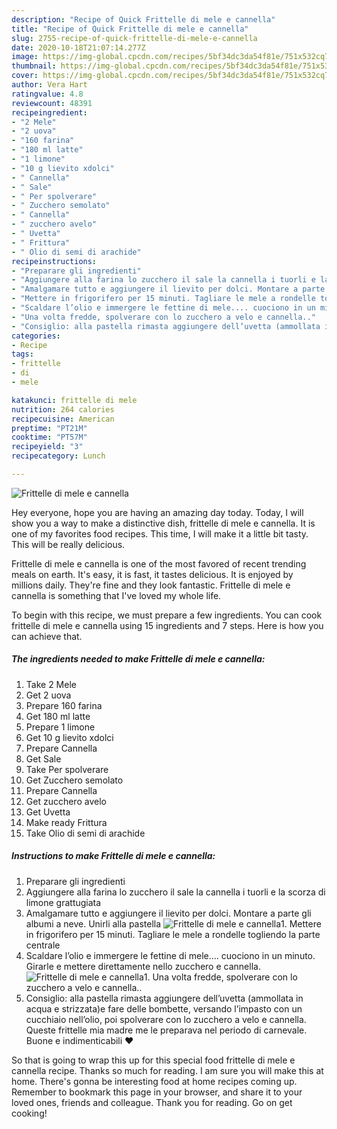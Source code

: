 ```yaml
---
description: "Recipe of Quick Frittelle di mele e cannella"
title: "Recipe of Quick Frittelle di mele e cannella"
slug: 2755-recipe-of-quick-frittelle-di-mele-e-cannella
date: 2020-10-18T21:07:14.277Z
image: https://img-global.cpcdn.com/recipes/5bf34dc3da54f81e/751x532cq70/frittelle-di-mele-e-cannella-recipe-main-photo.jpg
thumbnail: https://img-global.cpcdn.com/recipes/5bf34dc3da54f81e/751x532cq70/frittelle-di-mele-e-cannella-recipe-main-photo.jpg
cover: https://img-global.cpcdn.com/recipes/5bf34dc3da54f81e/751x532cq70/frittelle-di-mele-e-cannella-recipe-main-photo.jpg
author: Vera Hart
ratingvalue: 4.8
reviewcount: 48391
recipeingredient:
- "2 Mele"
- "2 uova"
- "160 farina"
- "180 ml latte"
- "1 limone"
- "10 g lievito xdolci"
- " Cannella"
- " Sale"
- " Per spolverare"
- " Zucchero semolato"
- " Cannella"
- " zucchero avelo"
- " Uvetta"
- " Frittura"
- " Olio di semi di arachide"
recipeinstructions:
- "Preparare gli ingredienti"
- "Aggiungere alla farina lo zucchero il sale la cannella i tuorli e la scorza di limone grattugiata"
- "Amalgamare tutto e aggiungere il lievito per dolci. Montare a parte gli albumi a neve. Unirli alla pastella"
- "Mettere in frigorifero per 15 minuti. Tagliare le mele a rondelle togliendo la parte centrale"
- "Scaldare l’olio e immergere le fettine di mele.... cuociono in un minuto. Girarle e mettere direttamente nello zucchero e cannella."
- "Una volta fredde, spolverare con lo zucchero a velo e cannella.."
- "Consiglio: alla pastella rimasta aggiungere dell’uvetta (ammollata in acqua e strizzata)e fare delle bombette, versando l’impasto con un cucchiaio nell’olio, poi spolverare con lo zucchero a velo e cannella. Queste frittelle mia madre me le preparava nel periodo di carnevale. Buone e indimenticabili ❤️"
categories:
- Recipe
tags:
- frittelle
- di
- mele

katakunci: frittelle di mele 
nutrition: 264 calories
recipecuisine: American
preptime: "PT21M"
cooktime: "PT57M"
recipeyield: "3"
recipecategory: Lunch

---
```



![Frittelle di mele e cannella](https://img-global.cpcdn.com/recipes/5bf34dc3da54f81e/751x532cq70/frittelle-di-mele-e-cannella-recipe-main-photo.jpg)

Hey everyone, hope you are having an amazing day today. Today, I will show you a way to make a distinctive dish, frittelle di mele e cannella. It is one of my favorites food recipes. This time, I will make it a little bit tasty. This will be really delicious.

Frittelle di mele e cannella is one of the most favored of recent trending meals on earth. It's easy, it is fast, it tastes delicious. It is enjoyed by millions daily. They're fine and they look fantastic. Frittelle di mele e cannella is something that I've loved my whole life.




To begin with this recipe, we must prepare a few ingredients. You can cook frittelle di mele e cannella using 15 ingredients and 7 steps. Here is how you can achieve that.

<!--inarticleads1-->

##### The ingredients needed to make Frittelle di mele e cannella:

1. Take 2 Mele
1. Get 2 uova
1. Prepare 160 farina
1. Get 180 ml latte
1. Prepare 1 limone
1. Get 10 g lievito xdolci
1. Prepare  Cannella
1. Get  Sale
1. Take  Per spolverare
1. Get  Zucchero semolato
1. Prepare  Cannella
1. Get  zucchero avelo
1. Get  Uvetta
1. Make ready  Frittura
1. Take  Olio di semi di arachide




<!--inarticleads2-->

##### Instructions to make Frittelle di mele e cannella:

1. Preparare gli ingredienti
1. Aggiungere alla farina lo zucchero il sale la cannella i tuorli e la scorza di limone grattugiata
1. Amalgamare tutto e aggiungere il lievito per dolci. Montare a parte gli albumi a neve. Unirli alla pastella
<img src="//assets-global.cpcdn.com/assets/icons/button_play-2c75c40dde080a61004c1f40b05d8f140eaff45d7e9e6481dc71c63d2e7c4909.png" alt="Frittelle di mele e cannella">1. Mettere in frigorifero per 15 minuti. Tagliare le mele a rondelle togliendo la parte centrale
1. Scaldare l’olio e immergere le fettine di mele.... cuociono in un minuto. Girarle e mettere direttamente nello zucchero e cannella.
<img src="//assets-global.cpcdn.com/assets/icons/button_play-2c75c40dde080a61004c1f40b05d8f140eaff45d7e9e6481dc71c63d2e7c4909.png" alt="Frittelle di mele e cannella">1. Una volta fredde, spolverare con lo zucchero a velo e cannella..
1. Consiglio: alla pastella rimasta aggiungere dell’uvetta (ammollata in acqua e strizzata)e fare delle bombette, versando l’impasto con un cucchiaio nell’olio, poi spolverare con lo zucchero a velo e cannella. Queste frittelle mia madre me le preparava nel periodo di carnevale. Buone e indimenticabili ❤️




So that is going to wrap this up for this special food frittelle di mele e cannella recipe. Thanks so much for reading. I am sure you will make this at home. There's gonna be interesting food at home recipes coming up. Remember to bookmark this page in your browser, and share it to your loved ones, friends and colleague. Thank you for reading. Go on get cooking!
